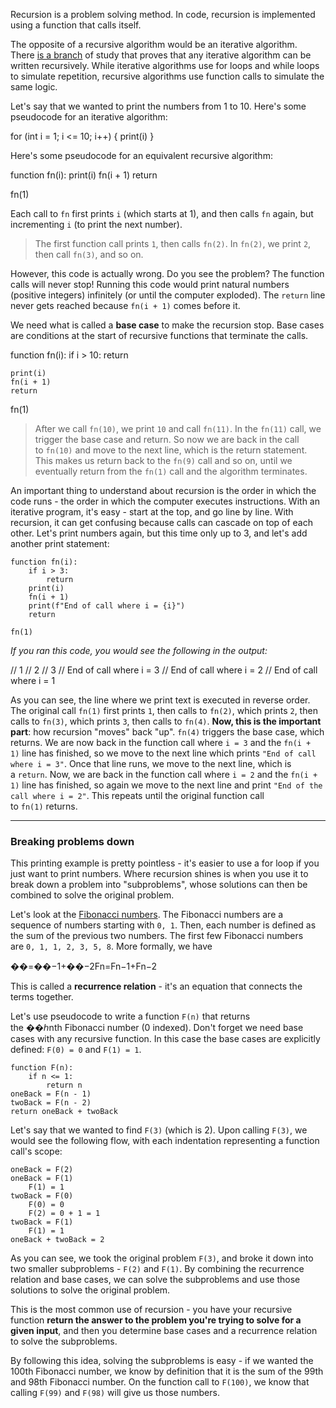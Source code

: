 Recursion is a problem solving method. In code, recursion is implemented using a function that calls itself.

The opposite of a recursive algorithm would be an iterative algorithm. There [is a branch](https://en.wikipedia.org/wiki/Computability_theory) of study that proves that any iterative algorithm can be written recursively. While iterative algorithms use for loops and while loops to simulate repetition, recursive algorithms use function calls to simulate the same logic.

Let's say that we wanted to print the numbers from 1 to 10. Here's some pseudocode for an iterative algorithm:

for (int i = 1; i <= 10; i++) {
    print(i)
}

Here's some pseudocode for an equivalent recursive algorithm:

function fn(i):
    print(i)
    fn(i + 1)
    return

fn(1)

Each call to `fn` first prints `i` (which starts at 1), and then calls `fn` again, but incrementing `i` (to print the next number).

> The first function call prints `1`, then calls `fn(2)`. In `fn(2)`, we print `2`, then call `fn(3)`, and so on.

However, this code is actually wrong. Do you see the problem? The function calls will never stop! Running this code would print natural numbers (positive integers) infinitely (or until the computer exploded). The `return` line never gets reached because `fn(i + 1)` comes before it.

We need what is called a **base case** to make the recursion stop. Base cases are conditions at the start of recursive functions that terminate the calls.

function fn(i):
    if i > 10:
        return

    print(i)
    fn(i + 1)
    return

fn(1)

> After we call `fn(10)`, we print `10` and call `fn(11)`. In the `fn(11)` call, we trigger the base case and return. So now we are back in the call to `fn(10)` and move to the next line, which is the return statement. This makes us return back to the `fn(9)` call and so on, until we eventually return from the `fn(1)` call and the algorithm terminates.

An important thing to understand about recursion is the order in which the code runs - the order in which the computer executes instructions. With an iterative program, it's easy - start at the top, and go line by line. With recursion, it can get confusing because calls can cascade on top of each other. Let's print numbers again, but this time only up to 3, and let's add another print statement:

	function fn(i):
	    if i > 3:
		    return
	    print(i)
	    fn(i + 1)
	    print(f"End of call where i = {i}")
	    return

	fn(1)

*If you ran this code, you would see the following in the output:*

// 1
// 2
// 3
// End of call where i = 3
// End of call where i = 2
// End of call where i = 1

As you can see, the line where we print text is executed in reverse order. The original call `fn(1)` first prints `1`, then calls to `fn(2)`, which prints `2`, then calls to `fn(3)`, which prints `3`, then calls to `fn(4)`. **Now, this is the important part**: how recursion "moves" back "up". `fn(4)` triggers the base case, which returns. We are now back in the function call where `i = 3` and the `fn(i + 1)` line has finished, so we move to the next line which prints `"End of call where i = 3"`. Once that line runs, we move to the next line, which is a `return`. Now, we are back in the function call where `i = 2` and the `fn(i + 1)` line has finished, so again we move to the next line and print `"End of the call where i = 2"`. This repeats until the original function call to `fn(1)` returns.

---

### Breaking problems down

This printing example is pretty pointless - it's easier to use a for loop if you just want to print numbers. Where recursion shines is when you use it to break down a problem into "subproblems", whose solutions can then be combined to solve the original problem.

Let's look at the [Fibonacci numbers](https://en.wikipedia.org/wiki/Fibonacci_number). The Fibonacci numbers are a sequence of numbers starting with `0, 1`. Then, each number is defined as the sum of the previous two numbers. The first few Fibonacci numbers are `0, 1, 1, 2, 3, 5, 8`. More formally, we have

��=��−1+��−2Fn​=Fn−1​+Fn−2​

This is called a **recurrence relation** - it's an equation that connects the terms together.

Let's use pseudocode to write a function `F(n)` that returns the ��ℎnth Fibonacci number (0 indexed). Don't forget we need base cases with any recursive function. In this case the base cases are explicitly defined: `F(0) = 0` and `F(1) = 1`.

	function F(n):
	    if n <= 1:
		    return n
    oneBack = F(n - 1)
    twoBack = F(n - 2)
    return oneBack + twoBack

Let's say that we wanted to find `F(3)` (which is 2). Upon calling `F(3)`, we would see the following flow, with each indentation representing a function call's scope:

	oneBack = F(2)
    oneBack = F(1)
	    F(1) = 1
    twoBack = F(0)
        F(0) = 0
		F(2) = 0 + 1 = 1
	twoBack = F(1)
	    F(1) = 1
	oneBack + twoBack = 2

As you can see, we took the original problem `F(3)`, and broke it down into two smaller subproblems - `F(2)` and `F(1)`. By combining the recurrence relation and base cases, we can solve the subproblems and use those solutions to solve the original problem.

This is the most common use of recursion - you have your recursive function **return the answer to the problem you're trying to solve for a given input**, and then you determine base cases and a recurrence relation to solve the subproblems.

By following this idea, solving the subproblems is easy - if we wanted the 100th Fibonacci number, we know by definition that it is the sum of the 99th and 98th Fibonacci number. On the function call to `F(100)`, we know that calling `F(99)` and `F(98)` will give us those numbers.